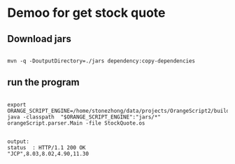 # Demoo for get stock quote #

## Download jars ##
<pre><code>
mvn -q -DoutputDirectory=./jars dependency:copy-dependencies
</code></pre>

## run the program ##
<pre><code>
export ORANGE_SCRIPT_ENGINE=/home/stonezhong/data/projects/OrangeScript2/build/libs/OrangeScript.jar
java -classpath  "$ORANGE_SCRIPT_ENGINE":"jars/*" orangeScript.parser.Main -file StockQuote.os
</code></pre>

<pre><code>
output:
status  : HTTP/1.1 200 OK
"JCP",8.03,8.02,4.90,11.30
</code></pre>
